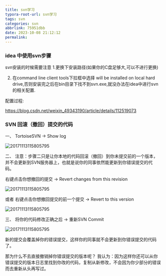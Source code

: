 ```yaml
---
title: svn学习
typora-root-url: svn学习
tags: svn
categories: svn
abbrlink: 75951dbb
date: 2023-10-08 21:12:12
permalink:
---
```


### idea 中使用svn步骤

svn安装的时候需要注意
1.更换下安装路径(如果你的C盘足够大,可以不进行更换)

2. 在command line client tools下拉框中选择
will be installed on local hard drive,否则安装完之后在bin目录下找不到svn.exe,就没办法在idea中进行svn的相关配置.

配置过程:

https://blog.csdn.net/weixin_49343190/article/details/112519073

### SVN 回滚（撤回）提交的代码

一、
TortoiseSVN -> Show log

![20171113115805795](./20171113115805795.png)

二、
注意：步骤二只是让你本地的代码回滚（撤回）到你未提交前的一个版本，并不会更新到SVN服务器上，也就是说你的同事依然能更新到你错误提交的代码。

右键点击你想撤回的提交 -> Revert changes from this revision

![20171113115805795](./20171113122041058.png)

或者
右键点击你想撤回提交的前一个提交 -> Revert to this version  

![20171113115805795](./20171113121500150.png)

三、
将你的代码修改正确之后 -> 重新SVN Commit  

![20171113115805795](./20171113124255359.png)

新的提交会覆盖掉你的错误提交，这样你的同事就不会更新到你错误提交的代码了。

那为什么不去直接撤销掉你错误提交的版本呢？
我认为：因为这样你还可以从你错误提交的版本日志里找到你改的代码，复制从新修改，不会因为你少部分的错误而去重新从头再写过。

